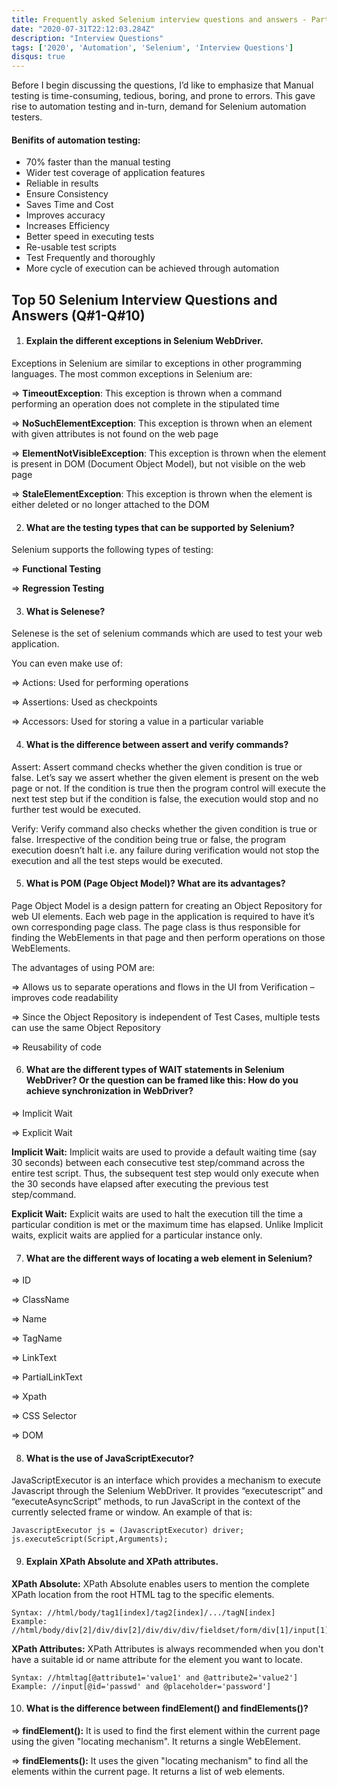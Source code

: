 ```yaml
---
title: Frequently asked Selenium interview questions and answers - Part 1 (Q#1 to Q#10)
date: "2020-07-31T22:12:03.284Z"
description: "Interview Questions"
tags: ['2020', 'Automation', 'Selenium', 'Interview Questions']
disqus: true
---
```


Before I begin discussing the questions, I’d like to emphasize that Manual testing is time-consuming, tedious, boring, and prone to errors. This gave rise to automation testing and in-turn, demand for Selenium automation testers.

#### Benifits of automation testing:
* 70% faster than the manual testing
* Wider test coverage of application features
* Reliable in results
* Ensure Consistency
* Saves Time and Cost
* Improves accuracy
* Increases Efficiency
* Better speed in executing tests
* Re-usable test scripts
* Test Frequently and thoroughly
* More cycle of execution can be achieved through automation

## Top 50 Selenium Interview Questions and Answers (Q#1-Q#10)

1. #### Explain the different exceptions in Selenium WebDriver.
Exceptions in Selenium are similar to exceptions in other programming languages. The most common exceptions in Selenium are:

=> **TimeoutException**: This exception is thrown when a command performing an operation does not complete in the stipulated time

=> **NoSuchElementException**: This exception is thrown when an element with given attributes is not found on the web page

=> **ElementNotVisibleException**: This exception is thrown when the element is present in DOM (Document Object Model), but not visible on the web page

=> **StaleElementException**: This exception is thrown when the element is either deleted or no longer attached to the DOM

2. #### What are the testing types that can be supported by Selenium?
Selenium supports the following types of testing:

=> **Functional Testing**

=> **Regression Testing**

3. #### What is Selenese?
Selenese is the set of selenium commands which are used to test your web application.

You can even make use of:

=> Actions: Used for performing operations

=> Assertions: Used as checkpoints

=> Accessors: Used for storing a value in a particular variable

4. #### What is the difference between assert and verify commands?
Assert: Assert command checks whether the given condition is true or false. Let’s say we assert whether the given element is present on the web page or not. If the condition is true then the program control will execute the next test step but if the condition is false, the execution would stop and no further test would be executed.

Verify: Verify command also checks whether the given condition is true or false. Irrespective of the condition being true or false, the program execution doesn’t halt i.e. any failure during verification would not stop the execution and all the test steps would be executed.

5. #### What is POM (Page Object Model)? What are its advantages?
Page Object Model is a design pattern for creating an Object Repository for web UI elements. Each web page in the application is required to have it’s own corresponding page class. The page class is thus responsible for finding the WebElements in that page and then perform operations on those WebElements.

The advantages of using POM are:

=> Allows us to separate operations and flows in the UI from Verification – improves code readability

=> Since the Object Repository is independent of Test Cases, multiple tests can use the same Object Repository

=> Reusability of code

6. #### What are the different types of WAIT statements in Selenium WebDriver? Or the question can be framed like this: How do you achieve synchronization in WebDriver?
=> Implicit Wait

=> Explicit Wait

**Implicit Wait:** Implicit waits are used to provide a default waiting time (say 30 seconds) between each consecutive test step/command across the entire test script. Thus, the subsequent test step would only execute when the 30 seconds have elapsed after executing the previous test step/command.

**Explicit Wait:** Explicit waits are used to halt the execution till the time a particular condition is met or the maximum time has elapsed. Unlike Implicit waits, explicit waits are applied for a particular instance only.

7. #### What are the different ways of locating a web element in Selenium?
=> ID

=> ClassName

=> Name

=> TagName

=> LinkText

=> PartialLinkText

=> Xpath

=> CSS Selector

=> DOM

8. #### What is the use of JavaScriptExecutor?
JavaScriptExecutor is an interface which provides a mechanism to execute Javascript through the Selenium WebDriver. It provides “executescript” and “executeAsyncScript” methods, to run JavaScript in the context of the currently selected frame or window. An example of that is:

```
JavascriptExecutor js = (JavascriptExecutor) driver; 
js.executeScript(Script,Arguments);
```

9. #### Explain XPath Absolute and XPath attributes.
**XPath Absolute:** XPath Absolute enables users to mention the complete XPath location from the root HTML tag to the specific elements.

```
Syntax: //html/body/tag1[index]/tag2[index]/.../tagN[index]
Example: //html/body/div[2]/div/div[2]/div/div/div/fieldset/form/div[1]/input[1]
```

**XPath Attributes:** XPath Attributes is always recommended when you don't have a suitable id or name attribute for the element you want to locate.
```
Syntax: //htmltag[@attribute1='value1' and @attribute2='value2']
Example: //input[@id='passwd' and @placeholder='password']
```

10. #### What is the difference between findElement() and findElements()?
=> **findElement():** It is used to find the first element within the current page using the given "locating mechanism". It returns a single WebElement.

=> **findElements():** It uses the given "locating mechanism" to find all the elements within the current page. It returns a list of web elements.